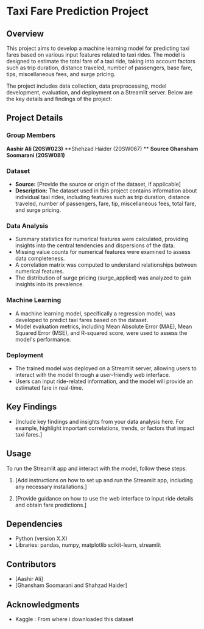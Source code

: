 # Taxi Fare Prediction Project

## Overview

This project aims to develop a machine learning model for predicting taxi fares based on various input features related to taxi rides. The model is designed to estimate the total fare of a taxi ride, taking into account factors such as trip duration, distance traveled, number of passengers, base fare, tips, miscellaneous fees, and surge pricing.

The project includes data collection, data preprocessing, model development, evaluation, and deployment on a Streamlit server. Below are the key details and findings of the project:

## Project Details

### Group Members
**Aashir Ali (20SW023)**
**Shehzad Haider (20SW067) **
**Source Ghansham Soomarani (20SW081)**

### Dataset
- **Source:** [Provide the source or origin of the dataset, if applicable]
- **Description:** The dataset used in this project contains information about individual taxi rides, including features such as trip duration, distance traveled, number of passengers, fare, tip, miscellaneous fees, total fare, and surge pricing.

### Data Analysis
- Summary statistics for numerical features were calculated, providing insights into the central tendencies and dispersions of the data.
- Missing value counts for numerical features were examined to assess data completeness.
- A correlation matrix was computed to understand relationships between numerical features.
- The distribution of surge pricing (surge_applied) was analyzed to gain insights into its prevalence.

### Machine Learning
- A machine learning model, specifically a regression model, was developed to predict taxi fares based on the dataset.
- Model evaluation metrics, including Mean Absolute Error (MAE), Mean Squared Error (MSE), and R-squared score, were used to assess the model's performance.

### Deployment
- The trained model was deployed on a Streamlit server, allowing users to interact with the model through a user-friendly web interface.
- Users can input ride-related information, and the model will provide an estimated fare in real-time.

## Key Findings

- [Include key findings and insights from your data analysis here. For example, highlight important correlations, trends, or factors that impact taxi fares.]

## Usage
To run the Streamlit app and interact with the model, follow these steps:

1. [Add instructions on how to set up and run the Streamlit app, including any necessary installations.]

2. [Provide guidance on how to use the web interface to input ride details and obtain fare predictions.]

## Dependencies
- Python (version X.X)
- Libraries: pandas, numpy, matplotlib scikit-learn, streamlit

## Contributors
- [Aashir Ali]
- [Ghansham Soomarani and Shahzad Haider]

## Acknowledgments
- Kaggle : From where i downloaded this dataset

